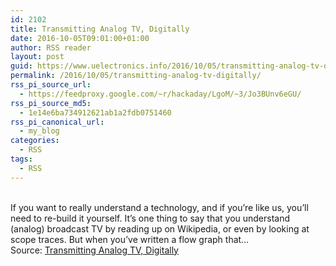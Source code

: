 ```yaml
---
id: 2102
title: Transmitting Analog TV, Digitally
date: 2016-10-05T09:01:00+01:00
author: RSS reader
layout: post
guid: https://www.uelectronics.info/2016/10/05/transmitting-analog-tv-digitally/
permalink: /2016/10/05/transmitting-analog-tv-digitally/
rss_pi_source_url:
  - https://feedproxy.google.com/~r/hackaday/LgoM/~3/Jo3BUnv6eGU/
rss_pi_source_md5:
  - 1e14e6ba734912621ab1a2fdb0751460
rss_pi_canonical_url:
  - my_blog
categories:
  - RSS
tags:
  - RSS
---
```

&#013;  
If you want to really understand a technology, and if you’re like us, you’ll need to re-build it yourself. It’s one thing to say that you understand (analog) broadcast TV by reading up on Wikipedia, or even by looking at scope traces. But when you’ve written a flow graph that…&#013;  
Source: <a href="https://feedproxy.google.com/~r/hackaday/LgoM/~3/Jo3BUnv6eGU/" target="_blank">Transmitting Analog TV, Digitally</a>